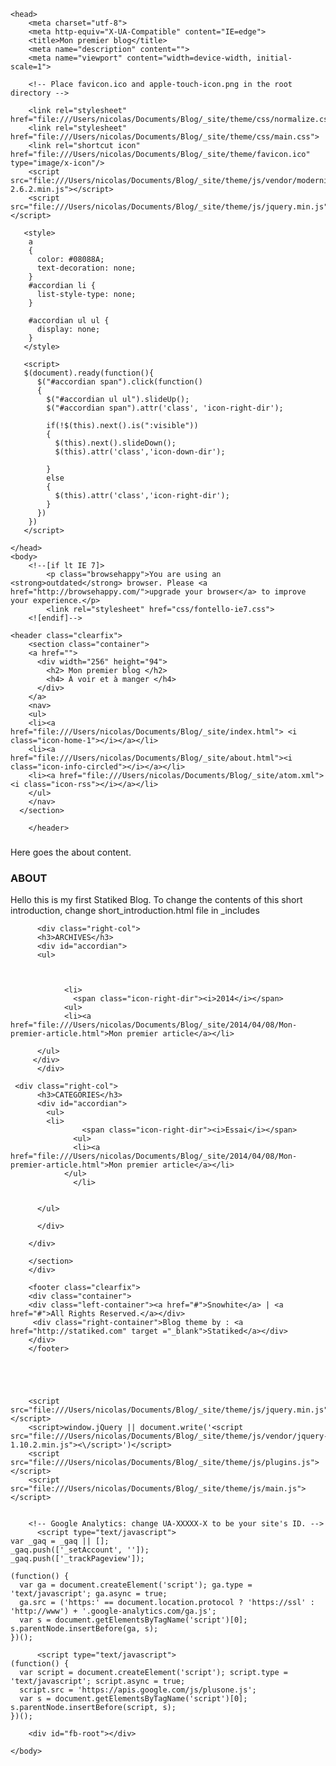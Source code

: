 <!DOCTYPE html>
<!--[if lt IE 7]>      <html class="no-js lt-ie9 lt-ie8 lt-ie7"> <![endif]-->
<!--[if IE 7]>         <html class="no-js lt-ie9 lt-ie8"> <![endif]-->
<!--[if IE 8]>         <html class="no-js lt-ie9"> <![endif]-->
<!--[if gt IE 8]><!--> <html class="no-js"> <!--<![endif]-->
    <head>
        <meta charset="utf-8">
        <meta http-equiv="X-UA-Compatible" content="IE=edge">
        <title>Mon premier blog</title>
        <meta name="description" content="">
        <meta name="viewport" content="width=device-width, initial-scale=1">

        <!-- Place favicon.ico and apple-touch-icon.png in the root directory -->

        <link rel="stylesheet" href="file:///Users/nicolas/Documents/Blog/_site/theme/css/normalize.css">
        <link rel="stylesheet" href="file:///Users/nicolas/Documents/Blog/_site/theme/css/main.css">
        <link rel="shortcut icon" href="file:///Users/nicolas/Documents/Blog/_site/theme/favicon.ico" type="image/x-icon"/>
        <script src="file:///Users/nicolas/Documents/Blog/_site/theme/js/vendor/modernizr-2.6.2.min.js"></script>
        <script src="file:///Users/nicolas/Documents/Blog/_site/theme/js/jquery.min.js"></script>

       <style>
        a
        {
          color: #08088A;
          text-decoration: none;
        }
        #accordian li {
          list-style-type: none;
        }

        #accordian ul ul {
          display: none;
        }
       </style>

       <script>
       $(document).ready(function(){
          $("#accordian span").click(function()
          {
            $("#accordian ul ul").slideUp();
            $("#accordian span").attr('class', 'icon-right-dir');

            if(!$(this).next().is(":visible"))
            {
              $(this).next().slideDown();
              $(this).attr('class','icon-down-dir');
    
            }
            else
            {
              $(this).attr('class','icon-right-dir');
            }
          })
        })
       </script>

    </head>
    <body>
        <!--[if lt IE 7]>
            <p class="browsehappy">You are using an <strong>outdated</strong> browser. Please <a href="http://browsehappy.com/">upgrade your browser</a> to improve your experience.</p>
            <link rel="stylesheet" href="css/fontello-ie7.css">
        <![endif]-->
        
    <header class="clearfix">
        <section class="container">
        <a href="">
          <div width="256" height="94">
            <h2> Mon premier blog </h2>
            <h4> À voir et à manger </h4>
          </div>
        </a>
        <nav>
        <ul>
        <li><a href="file:///Users/nicolas/Documents/Blog/_site/index.html"> <i class="icon-home-1"></i></a></li>
        <li><a href="file:///Users/nicolas/Documents/Blog/_site/about.html"><i class="icon-info-circled"></i></a></li>
        <li><a href="file:///Users/nicolas/Documents/Blog/_site/atom.xml"><i class="icon-rss"></i></a></li>
        </ul>
        </nav>
      </section>
    
        </header>
        
<div class="main clearfix">
	<section class="container" id="posts">
		<div class="left-container">
	  		<article class="list clearfix">
	  			<h3></h3>
				<p><p>Here goes the about content.</p>
</p>    
	  		</article>
		</div>
			

<div class="right-container">
          <div class="right-col">
          <h3>ABOUT</h3>
          <p>Hello this is my first Statiked Blog. To change the contents of this short introduction, change short_introduction.html file in _includes</p>
          </div>
          
          <div class="right-col">
          <h3>ARCHIVES</h3>
          <div id="accordian">
          <ul>
            
            
                
                <li>
                  <span class="icon-right-dir"><i>2014</i></span>
                <ul>
                <li><a href="file:///Users/nicolas/Documents/Blog/_site/2014/04/08/Mon-premier-article.html">Mon premier article</a></li>

          </ul>
         </div>
          </div>
          
     <div class="right-col">
          <h3>CATEGORIES</h3>
          <div id="accordian">
            <ul>
            <li>
                    <span class="icon-right-dir"><i>Essai</i></span>
                  <ul>
                  <li><a href="file:///Users/nicolas/Documents/Blog/_site/2014/04/08/Mon-premier-article.html">Mon premier article</a></li>
                </ul>
                  </li>


          </ul>
         
          </div>     
          
        </div>
        
        </section>
        </div>
        
        <footer class="clearfix">
        <div class="container">
        <div class="left-container"><a href="#">Snowhite</a> | <a href="#">All Rights Reserved.</a></div>
         <div class="right-container">Blog theme by : <a href="http://statiked.com" target ="_blank">Statiked</a></div>
        </div>
        </footer>





        <script src="file:///Users/nicolas/Documents/Blog/_site/theme/js/jquery.min.js"></script>
        <script>window.jQuery || document.write('<script src="file:///Users/nicolas/Documents/Blog/_site/theme/js/vendor/jquery-1.10.2.min.js"><\/script>')</script>
        <script src="file:///Users/nicolas/Documents/Blog/_site/theme/js/plugins.js"></script>
        <script src="file:///Users/nicolas/Documents/Blog/_site/theme/js/main.js"></script>


        <!-- Google Analytics: change UA-XXXXX-X to be your site's ID. -->
          <script type="text/javascript">
    var _gaq = _gaq || [];
    _gaq.push(['_setAccount', '']);
    _gaq.push(['_trackPageview']);

    (function() {
      var ga = document.createElement('script'); ga.type = 'text/javascript'; ga.async = true;
      ga.src = ('https:' == document.location.protocol ? 'https://ssl' : 'http://www') + '.google-analytics.com/ga.js';
      var s = document.getElementsByTagName('script')[0]; s.parentNode.insertBefore(ga, s);
    })();
  </script>
        

          <script type="text/javascript">
    (function() {
      var script = document.createElement('script'); script.type = 'text/javascript'; script.async = true;
      script.src = 'https://apis.google.com/js/plusone.js';
      var s = document.getElementsByTagName('script')[0]; s.parentNode.insertBefore(script, s);
    })();
  </script>

        <div id="fb-root"></div>
<script>(function(d, s, id) {
  var js, fjs = d.getElementsByTagName(s)[0];
  if (d.getElementById(id)) {return;}
  js = d.createElement(s); js.id = id;
  js.src = "//connect.facebook.net/en_US/all.js#xfbml=1";
  fjs.parentNode.insertBefore(js, fjs);
}(document, 'script', 'facebook-jssdk'));</script>
    </body>
</html>
